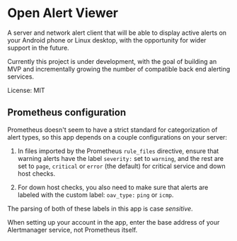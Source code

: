 # Open Alert Viewer

A server and network alert client that will be able to display active alerts on
your Android phone or Linux desktop, with the opportunity for wider support in
the future.

Currently this project is under development, with the goal of building an MVP
and incrementally growing the number of compatible back end alerting services.

License: MIT

## Prometheus configuration

Prometheus doesn't seem to have a strict standard for categorization of alert
types, so this app depends on a couple configurations on your server:

1. In files imported by the Prometheus `rule_files` directive, ensure that
   warning alerts have the label `severity:` set to `warning`, and the rest are
   set to `page`, `critical` or `error` (the default) for critical service and
   down host checks.

1. For down host checks, you also need to make sure that alerts are labeled
   with the custom label: `oav_type:` `ping` or `icmp`.

The parsing of both of these labels in this app is case *sensitive*.

When setting up your account in the app, enter the base address of your
Alertmanager service, not Prometheus itself.


